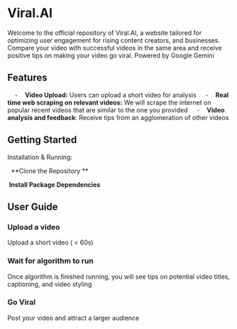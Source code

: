# Viral.AI

Welcome to the official repository of Viral.AI, a website tailored for optimizing user engagement for rising content creators, and businesses. Compare your video with successful videos in the same area and receive positive tips on making your video go viral. Powered by Google Gemini


## Features
    ⁃    **Video Upload:** Users can upload a short video for analysis
    ⁃    **Real time web scraping on relevant videos:** We will scrape the internet on popular recent videos that are similar to the one you provided
    ⁃    **Video analysis and feedback**: Receive tips from an agglomeration of other videos


## Getting Started
Installation & Running:

  **Clone the Repository **


 **Install Package Dependencies**

## User Guide

### Upload a video
Upload a short video ( < 60s) 

### Wait for algorithm to run
Once algorithm is finished running, you will see tips on potential video titles, captioning, and video styling

### Go Viral
Post your video and attract a larger audience
